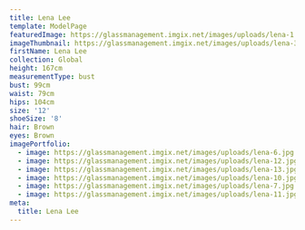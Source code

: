 ```yaml
---
title: Lena Lee
template: ModelPage
featuredImage: https://glassmanagement.imgix.net/images/uploads/lena-1.jpg
imageThumbnail: https://glassmanagement.imgix.net/images/uploads/lena-3.jpg
firstName: Lena Lee
collection: Global
height: 167cm
measurementType: bust
bust: 99cm
waist: 79cm
hips: 104cm
size: '12'
shoeSize: '8'
hair: Brown
eyes: Brown
imagePortfolio:
  - image: https://glassmanagement.imgix.net/images/uploads/lena-6.jpg
  - image: https://glassmanagement.imgix.net/images/uploads/lena-12.jpg
  - image: https://glassmanagement.imgix.net/images/uploads/lena-13.jpg
  - image: https://glassmanagement.imgix.net/images/uploads/lena-10.jpg
  - image: https://glassmanagement.imgix.net/images/uploads/lena-7.jpg
  - image: https://glassmanagement.imgix.net/images/uploads/lena-11.jpg
meta:
  title: Lena Lee
---
```


